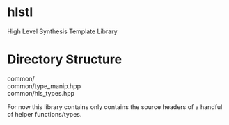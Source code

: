 # hlstl
High Level Synthesis Template Library

# Directory Structure
common/
<br>common/type_manip.hpp
<br>common/hls_types.hpp

For now this library contains only contains the source headers of a handful of helper functions/types.
